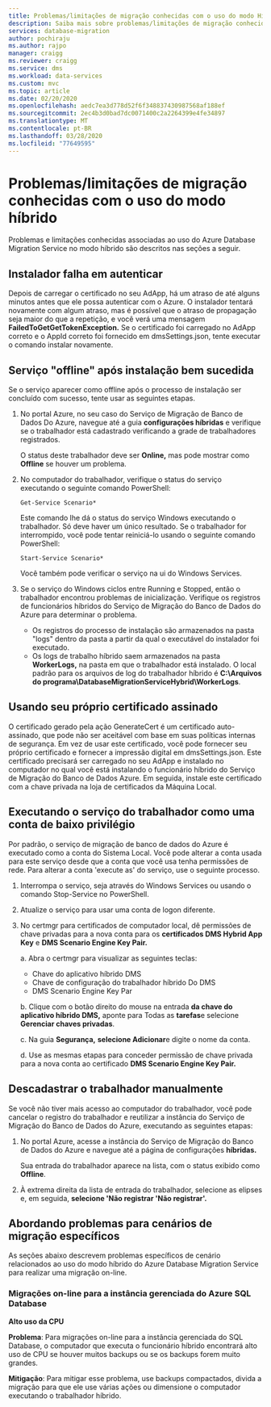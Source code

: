 ```yaml
---
title: Problemas/limitações de migração conhecidas com o uso do modo Híbrido
description: Saiba mais sobre problemas/limitações de migração conhecidas com o uso do Azure Database Migration Service no modo híbrido.
services: database-migration
author: pochiraju
ms.author: rajpo
manager: craigg
ms.reviewer: craigg
ms.service: dms
ms.workload: data-services
ms.custom: mvc
ms.topic: article
ms.date: 02/20/2020
ms.openlocfilehash: aedc7ea3d778d52f6f348837430987568af188ef
ms.sourcegitcommit: 2ec4b3d0bad7dc0071400c2a2264399e4fe34897
ms.translationtype: MT
ms.contentlocale: pt-BR
ms.lasthandoff: 03/28/2020
ms.locfileid: "77649595"
---
```

# <a name="known-issuesmigration-limitations-with-using-hybrid-mode"></a>Problemas/limitações de migração conhecidas com o uso do modo híbrido

Problemas e limitações conhecidas associadas ao uso do Azure Database Migration Service no modo híbrido são descritos nas seções a seguir.

## <a name="installer-fails-to-authenticate"></a>Instalador falha em autenticar

Depois de carregar o certificado no seu AdApp, há um atraso de até alguns minutos antes que ele possa autenticar com o Azure. O instalador tentará novamente com algum atraso, mas é possível que o atraso de propagação seja maior do que a repetição, e você verá uma mensagem **FailedToGetGetTokenException.** Se o certificado foi carregado no AdApp correto e o AppId correto foi fornecido em dmsSettings.json, tente executar o comando instalar novamente.

## <a name="service-offline-after-successful-installation"></a>Serviço "offline" após instalação bem sucedida

Se o serviço aparecer como offline após o processo de instalação ser concluído com sucesso, tente usar as seguintes etapas.

1. No portal Azure, no seu caso do Serviço de Migração de Banco de Dados Do Azure, navegue até a guia **configurações híbridas** e verifique se o trabalhador está cadastrado verificando a grade de trabalhadores registrados.

    O status deste trabalhador deve ser **Online,** mas pode mostrar como **Offline** se houver um problema.

2. No computador do trabalhador, verifique o status do serviço executando o seguinte comando PowerShell:

    ```
    Get-Service Scenario*
    ```

    Este comando lhe dá o status do serviço Windows executando o trabalhador. Só deve haver um único resultado. Se o trabalhador for interrompido, você pode tentar reiniciá-lo usando o seguinte comando PowerShell:

    ```
    Start-Service Scenario*
    ```

    Você também pode verificar o serviço na ui do Windows Services.

3. Se o serviço do Windows ciclos entre Running e Stopped, então o trabalhador encontrou problemas de inicialização. Verifique os registros de funcionários híbridos do Serviço de Migração do Banco de Dados do Azure para determinar o problema.

    - Os registros do processo de instalação são armazenados na pasta "logs" dentro da pasta a partir da qual o executável do instalador foi executado.
    - Os logs de trabalho híbrido saem armazenados na pasta **WorkerLogs,** na pasta em que o trabalhador está instalado. O local padrão para os arquivos de log do trabalhador híbrido é **C:\Arquivos do programa\DatabaseMigrationServiceHybrid\WorkerLogs**.

## <a name="using-your-own-signed-certificate"></a>Usando seu próprio certificado assinado

O certificado gerado pela ação GenerateCert é um certificado auto-assinado, que pode não ser aceitável com base em suas políticas internas de segurança. Em vez de usar este certificado, você pode fornecer seu próprio certificado e fornecer a impressão digital em dmsSettings.json. Este certificado precisará ser carregado no seu AdApp e instalado no computador no qual você está instalando o funcionário híbrido do Serviço de Migração do Banco de Dados Azure. Em seguida, instale este certificado com a chave privada na loja de certificados da Máquina Local.

## <a name="running-the-worker-service-as-a-low-privilege-account"></a>Executando o serviço do trabalhador como uma conta de baixo privilégio

Por padrão, o serviço de migração de banco de dados do Azure é executado como a conta do Sistema Local. Você pode alterar a conta usada para este serviço desde que a conta que você usa tenha permissões de rede. Para alterar a conta 'execute as' do serviço, use o seguinte processo.

1. Interrompa o serviço, seja através do Windows Services ou usando o comando Stop-Service no PowerShell.

2. Atualize o serviço para usar uma conta de logon diferente.

3. No certmgr para certificados de computador local, dê permissões de chave privadas para a nova conta para os **certificados DMS Hybrid App Key** e **DMS Scenario Engine Key Pair.**

    a. Abra o certmgr para visualizar as seguintes teclas:

    - Chave do aplicativo híbrido DMS
    - Chave de configuração do trabalhador híbrido Do DMS
    - DMS Scenario Engine Key Par

    b. Clique com o botão direito do mouse na entrada **da chave do aplicativo híbrido DMS,** aponte para Todas as **tarefas**e selecione **Gerenciar chaves privadas**.

    c. Na guia **Segurança,** **selecione Adicionar**e digite o nome da conta.

    d. Use as mesmas etapas para conceder permissão de chave privada para a nova conta ao certificado **DMS Scenario Engine Key Pair.**

## <a name="unregistering-the-worker-manually"></a>Descadastrar o trabalhador manualmente

Se você não tiver mais acesso ao computador do trabalhador, você pode cancelar o registro do trabalhador e reutilizar a instância do Serviço de Migração do Banco de Dados do Azure, executando as seguintes etapas:

1. No portal Azure, acesse a instância do Serviço de Migração do Banco de Dados do Azure e navegue até a página de configurações **híbridas.**

   Sua entrada do trabalhador aparece na lista, com o status exibido como **Offline**.

2. À extrema direita da lista de entrada do trabalhador, selecione as elipses e, em seguida, **selecione 'Não registrar 'Não registrar'.**

## <a name="addressing-issues-for-specific-migration-scenarios"></a>Abordando problemas para cenários de migração específicos

As seções abaixo descrevem problemas específicos de cenário relacionados ao uso do modo híbrido do Azure Database Migration Service para realizar uma migração on-line.

### <a name="online-migrations-to-azure-sql-database-managed-instance"></a>Migrações on-line para a instância gerenciada do Azure SQL Database

**Alto uso da CPU**

**Problema**: Para migrações on-line para a instância gerenciada do SQL Database, o computador que executa o funcionário híbrido encontrará alto uso de CPU se houver muitos backups ou se os backups forem muito grandes.

**Mitigação**: Para mitigar esse problema, use backups compactados, divida a migração para que ele use várias ações ou dimensione o computador executando o trabalhador híbrido.
